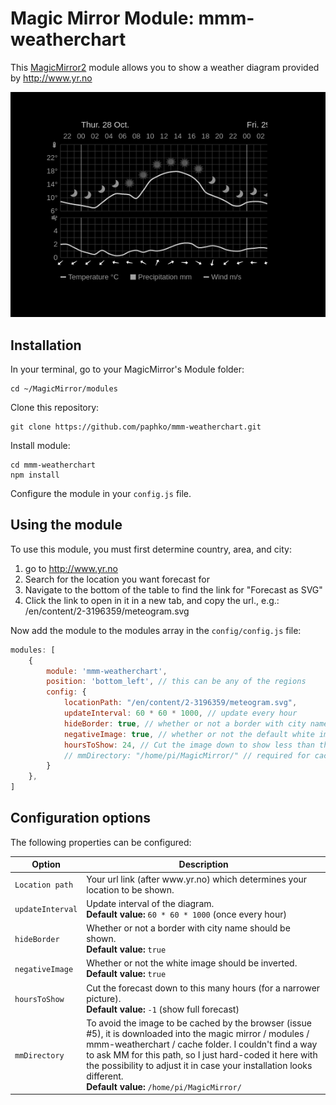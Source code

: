 # Magic Mirror Module: mmm-weatherchart
This [MagicMirror2](https://github.com/MichMich/MagicMirror) module allows you to show a weather diagram provided by http://www.yr.no

![Screenshot](Screenshot1.png "Screenshot")


## Installation

In your terminal, go to your MagicMirror's Module folder:
````
cd ~/MagicMirror/modules
````

Clone this repository:
````
git clone https://github.com/paphko/mmm-weatherchart.git
````

Install module:
````
cd mmm-weatherchart
npm install
````

Configure the module in your `config.js` file.

## Using the module

To use this module, you must first determine country, area, and city:

1. go to http://www.yr.no
2. Search for the location you want forecast for
3. Navigate to the bottom of the table to find the link for "Forecast as SVG"
4. Click the link to open in it in a new tab, and copy the url., e.g.: /en/content/2-3196359/meteogram.svg

Now add the module to the modules array in the `config/config.js` file:
````javascript
modules: [
	{
		module: 'mmm-weatherchart',
		position: 'bottom_left', // this can be any of the regions
		config: {
			locationPath: "/en/content/2-3196359/meteogram.svg",
			updateInterval: 60 * 60 * 1000, // update every hour
			hideBorder: true, // whether or not a border with city name should be shown
			negativeImage: true, // whether or not the default white image should be inverted
			hoursToShow: 24, // Cut the image down to show less than the full 48 hour forecast. -1 to show everything.
			// mmDirectory: "/home/pi/MagicMirror/" // required for caching; adjust if it differs
		}
	},
]
````

## Configuration options

The following properties can be configured:


<table width="100%">
	<!-- why, markdown... -->
	<thead>
		<tr>
			<th>Option</th>
			<th width="100%">Description</th>
		</tr>
	<thead>
	<tbody>
		<tr>
			<td><code>Location path</code></td>
			<td>Your url link (after www.yr.no) which determines your location to be shown.</td>
		</tr>
		<tr>
			<td><code>updateInterval</code></td>
			<td>Update interval of the diagram.
				<br><b>Default value:</b> <code>60 * 60 * 1000</code> (once every hour)
			</td>
		</tr>
		<tr>
			<td><code>hideBorder</code></td>
			<td>Whether or not a border with city name should be shown.
				<br><b>Default value:</b> <code>true</code>
			</td>
		</tr>
		<tr>
			<td><code>negativeImage</code></td>
			<td>Whether or not the white image should be inverted.
				<br><b>Default value:</b> <code>true</code>
			</td>
		</tr>
		<tr>
			<td><code>hoursToShow</code></td>
			<td>Cut the forecast down to this many hours (for a narrower picture).
				<br><b>Default value:</b> <code>-1</code> (show full forecast)
			</td>
		</tr>
		<tr>
			<td><code>mmDirectory</code></td>
			<td>To avoid the image to be cached by the browser (issue #5), it is downloaded into the magic mirror / modules / mmm-weatherchart / cache folder.
				I couldn't find a way to ask MM for this path, so I just hard-coded it here with the possibility to adjust it in case your installation looks different.
				<br><b>Default value:</b> <code>/home/pi/MagicMirror/</code>
			</td>
		</tr>
	</tbody>
</table>
